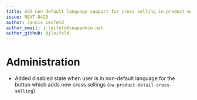 ```yaml
---
title: Add non default language support for cross selling in product module
issue: NEXT-8425
author: Jannis Leifeld
author_email: j.leifeld@snapadmin.net 
author_github: @jleifeld
---
```

# Administration
* Added disabled state when user is in non-default language for the button which adds new cross sellings (`sw-product-detail-cross-selling`)
